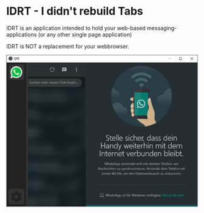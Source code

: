 # IDRT - I didn't rebuild Tabs

IDRT is an application intended to hold your web-based messaging-applications (or any other single page application)

IDRT is NOT a replacement for your webbrowser.

![Screenshot](screenshot.png)
